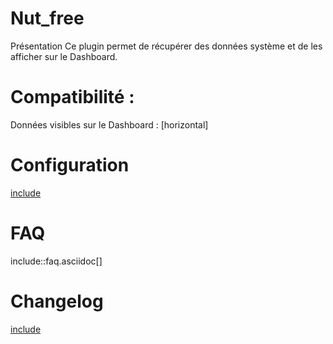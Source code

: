  Nut_free
 ===

Présentation
Ce plugin permet de récupérer des données système et de les afficher sur le Dashboard.


Compatibilité :
===

Données visibles sur le Dashboard :
[horizontal]


Configuration
===

[include](File:configuration.asciidoc)


FAQ
===

include::faq.asciidoc[]


Changelog
===

[include](changelog.md)

